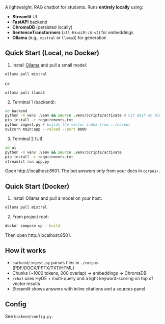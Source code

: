 A lightweight, RAG chatbot for students. Runs **entirely locally** using:
- **Streamlit** UI
- **FastAPI** backend
- **ChromaDB** (persisted locally)
- **SentenceTransformers** (`all-MiniLM-L6-v2`) for embeddings
- **Ollama** (e.g., `mistral` or `llama3`) for generation

## Quick Start (Local, no Docker)
1) Install [Ollama](https://ollama.com) and pull a small model:
```bash
ollama pull mistral
```

or:
```bash
ollama pull llama3
```

2) Terminal 1 (backend):
```bash
cd backend
python -m venv .venv && source .venv/Scripts/activate # Git Bash on Windows
pip install -r requirements.txt
python ingest.py # builds the vector index from ../corpus
uvicorn main:app --reload --port 8000
```

3) Terminal 2 (UI):
```bash
cd ui
python -m venv .venv && source .venv/Scripts/activate
pip install -r requirements.txt
streamlit run app.py
```

Open http://localhost:8501. The bot answers only from your docs in `corpus/`.

## Quick Start (Docker)
1) Install Ollama and pull a model on your host:
```bash
ollama pull mistral
```

2) From project root:
```bash
docker compose up --build
```

Then open http://localhost:8501.

## How it works
- `backend/ingest.py` parses files in `./corpus` (PDF/DOCX/PPTX/TXT/HTML)
- Chunks (~1000 tokens, 200 overlap) → embeddings → ChromaDB
- `/chat` uses HyDE + multi-query and a light keyword-scoring on top of vector results
- Streamlit shows answers with inline citations and a sources panel

## Config
See `backend/config.py`.



